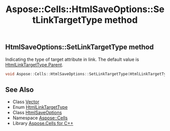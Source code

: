 ﻿---
title: Aspose::Cells::HtmlSaveOptions::SetLinkTargetType method
linktitle: SetLinkTargetType
second_title: Aspose.Cells for C++ API Reference
description: 'Aspose::Cells::HtmlSaveOptions::SetLinkTargetType method. Indicating the type of target attribute in <a> link. The default value is HtmlLinkTargetType.Parent in C++.'
type: docs
weight: 10800
url: /cpp/aspose.cells/htmlsaveoptions/setlinktargettype/
---
## HtmlSaveOptions::SetLinkTargetType method


Indicating the type of target attribute in **<a>** link. The default value is [HtmlLinkTargetType.Parent](../../htmllinktargettype/).

```cpp
void Aspose::Cells::HtmlSaveOptions::SetLinkTargetType(HtmlLinkTargetType value)
```

## See Also

* Class [Vector](../../vector/)
* Enum [HtmlLinkTargetType](../../htmllinktargettype/)
* Class [HtmlSaveOptions](../)
* Namespace [Aspose::Cells](../../)
* Library [Aspose.Cells for C++](../../../)
